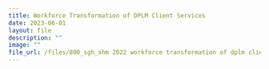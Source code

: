 ```yaml
---
title: Workforce Transformation of DPLM Client Services
date: 2023-06-01
layout: file
description: ""
image: ""
file_url: /files/800_sgh_shm 2022 workforce transformation of dplm client services.pdf
---
```

